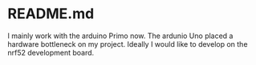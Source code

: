 # README.md
I mainly work with the arduino Primo now. The ardunio Uno placed a hardware bottleneck on my project. Ideally I would like to develop on the nrf52 development board.
